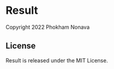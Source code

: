 Result
======

Copyright 2022 Phokham Nonava


License
-------
Result is released under the MIT License.
